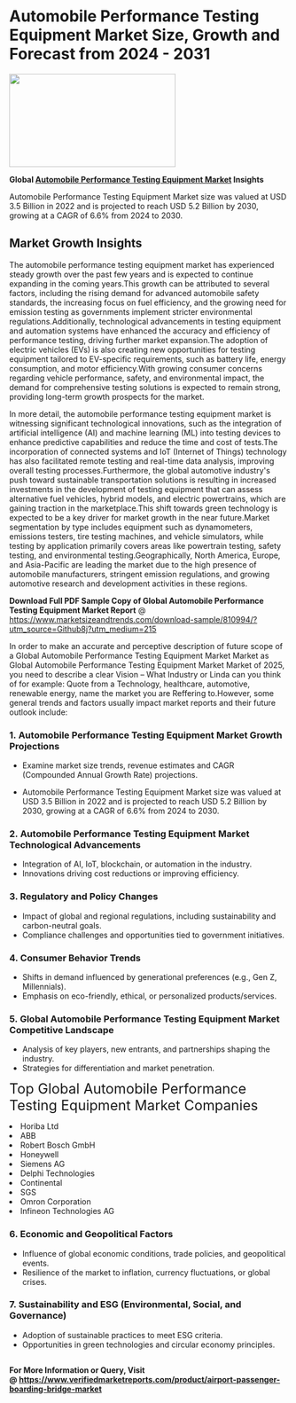 <H1>Automobile Performance Testing Equipment Market Size, Growth and Forecast from 2024 - 2031</H1><img class="aligncenter size-medium wp-image-584254" src="https://thirdeyenews.in/wp-content/uploads/2024/09/Global-Market-Research-300x168.jpeg" alt="" width="300" height="168" /><p><strong>Global&nbsp;<a href="https://www.marketsizeandtrends.com/download-sample/810994/?utm_source=Github8j?utm_medium=215">Automobile Performance Testing Equipment Market</a> Insights</strong></p><p>Automobile Performance Testing Equipment Market size was valued at USD 3.5 Billion in 2022 and is projected to reach USD 5.2 Billion by 2030, growing at a CAGR of 6.6% from 2024 to 2030.</p><p><h2>Market Growth Insights</h2> <p>The automobile performance testing equipment market has experienced steady growth over the past few years and is expected to continue expanding in the coming years.This growth can be attributed to several factors, including the rising demand for advanced automobile safety standards, the increasing focus on fuel efficiency, and the growing need for emission testing as governments implement stricter environmental regulations.Additionally, technological advancements in testing equipment and automation systems have enhanced the accuracy and efficiency of performance testing, driving further market expansion.The adoption of electric vehicles (EVs) is also creating new opportunities for testing equipment tailored to EV-specific requirements, such as battery life, energy consumption, and motor efficiency.With growing consumer concerns regarding vehicle performance, safety, and environmental impact, the demand for comprehensive testing solutions is expected to remain strong, providing long-term growth prospects for the market.</p> <p>In more detail, the automobile performance testing equipment market is witnessing significant technological innovations, such as the integration of artificial intelligence (AI) and machine learning (ML) into testing devices to enhance predictive capabilities and reduce the time and cost of tests.The incorporation of connected systems and IoT (Internet of Things) technology has also facilitated remote testing and real-time data analysis, improving overall testing processes.Furthermore, the global automotive industry's push toward sustainable transportation solutions is resulting in increased investments in the development of testing equipment that can assess alternative fuel vehicles, hybrid models, and electric powertrains, which are gaining traction in the marketplace.This shift towards green technology is expected to be a key driver for market growth in the near future.Market segmentation by type includes equipment such as dynamometers, emissions testers, tire testing machines, and vehicle simulators, while testing by application primarily covers areas like powertrain testing, safety testing, and environmental testing.Geographically, North America, Europe, and Asia-Pacific are leading the market due to the high presence of automobile manufacturers, stringent emission regulations, and growing automotive research and development activities in these regions.</p> <p><span class=""><strong>Download Full PDF Sample Copy of Global Automobile Performance Testing Equipment Market Report</strong> @ <a href="https://www.marketsizeandtrends.com/download-sample/810994/?utm_source=Github8j?utm_medium=215" target="_blank">https://www.marketsizeandtrends.com/download-sample/810994/?utm_source=Github8j?utm_medium=215</a></span></p><p>In order to make an accurate and perceptive description of future scope of a Global&nbsp;Automobile Performance Testing Equipment Market Market as Global&nbsp;Automobile Performance Testing Equipment Market Market of 2025, you need to describe a clear Vision &ndash; What Industry or Linda can you think of for example: Quote from a Technology, healthcare, automotive, renewable energy, name the market you are Reffering to.However, some general trends and factors usually impact market reports and their future outlook include:</p><h3>1.&nbsp;<strong>Automobile Performance Testing Equipment Market Growth Projections</strong></h3><ul><li>Examine market size trends, revenue estimates and CAGR (Compounded Annual Growth Rate) projections.</li><li><p>Automobile Performance Testing Equipment Market size was valued at USD 3.5 Billion in 2022 and is projected to reach USD 5.2 Billion by 2030, growing at a CAGR of 6.6% from 2024 to 2030.</p></li></ul><h3>2.&nbsp;<strong>Automobile Performance Testing Equipment Market Technological Advancements</strong></h3><ul><li>Integration of AI, IoT, blockchain, or automation in the industry.</li><li>Innovations driving cost reductions or improving efficiency.</li></ul><h3>3.&nbsp;<strong>Regulatory and Policy Changes</strong></h3><ul><li>Impact of global and regional regulations, including sustainability and carbon-neutral goals.</li><li>Compliance challenges and opportunities tied to government initiatives.</li></ul><h3>4.&nbsp;<strong>Consumer Behavior Trends</strong></h3><ul><li>Shifts in demand influenced by generational preferences (e.g., Gen Z, Millennials).</li><li>Emphasis on eco-friendly, ethical, or personalized products/services.</li></ul><h3>5.&nbsp;<strong>Global Automobile Performance Testing Equipment Market Competitive Landscape</strong></h3><ul><li>Analysis of key players, new entrants, and partnerships shaping the industry.</li><li>Strategies for differentiation and market penetration.</li></ul><p data-pm-slice="1 1 []"><span style="color: inherit; font-family: inherit; font-size: 25px;">Top Global Automobile Performance Testing Equipment Market Companies</span></p><div class="" data-test-id=""><p><li>Horiba Ltd</li><li> ABB</li><li> Robert Bosch GmbH</li><li> Honeywell</li><li> Siemens AG</li><li> Delphi Technologies</li><li> Continental</li><li> SGS</li><li> Omron Corporation</li><li> Infineon Technologies AG</li></p></div><h3>6.&nbsp;<strong>Economic and Geopolitical Factors</strong></h3><ul><li>Influence of global economic conditions, trade policies, and geopolitical events.</li><li>Resilience of the market to inflation, currency fluctuations, or global crises.</li></ul><h3>7.&nbsp;<strong>Sustainability and ESG (Environmental, Social, and Governance)</strong></h3><ul><li>Adoption of sustainable practices to meet ESG criteria.</li><li>Opportunities in green technologies and circular economy principles.</li></ul><h2><strong style="font-size: 14px;">For More Information or Query, Visit @&nbsp;</strong><a style="background-color: #ffffff; font-size: 14px;" href="https://www.marketsizeandtrends.com/report/automobile-performance-testing-equipment-market/" target="_blank">https://www.verifiedmarketreports.com/product/airport-passenger-boarding-bridge-market</a></h2>